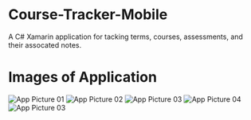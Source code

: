 # Course-Tracker-Mobile
A C# Xamarin application for tacking terms, courses, assessments, and their assocated notes. 

# Images of Application
![App Picture 01](https://i.imgur.com/JWkS1DM.png)  ![App Picture 02](https://i.imgur.com/2gvYWO3.png)
![App Picture 03](https://i.imgur.com/fU6irjT.png)  ![App Picture 04](https://i.imgur.com/PSdZv2m.png)
![App Picture 03](https://i.imgur.com/SCZzVXZ.png)

